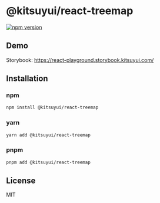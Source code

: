 # @kitsuyui/react-treemap

[![npm version](https://badge.fury.io/js/@kitsuyui%2Freact-treemap.svg)](https://badge.fury.io/js/@kitsuyui%2Freact-treemap)

## Demo

Storybook: https://react-playground.storybook.kitsuyui.com/

## Installation

### npm

```sh
npm install @kitsuyui/react-treemap
```

### yarn

```sh
yarn add @kitsuyui/react-treemap
```

### pnpm

```sh
pnpm add @kitsuyui/react-treemap
```

## License

MIT
